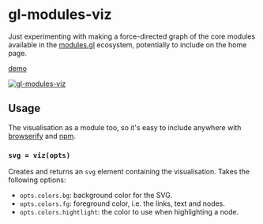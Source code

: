 # gl-modules-viz

Just experimenting with making a force-directed graph of the core modules
available in the [modules.gl](http://modules.gl) ecosystem, potentially to
include on the home page.

[demo](http://hughsk.io/gl-modules-viz)

[![gl-modules-viz](http://i.imgur.com/10vvjj5.png)](http://hughsk.io/gl-modules-viz)

## Usage

The visualisation as a module too, so it's easy to include anywhere with
[browserify](http://browserify) and [npm](http://npmjs.org/).

### `svg = viz(opts)`

Creates and returns an `svg` element containing the visualisation. Takes
the following options:

* `opts.colors.bg`: background color for the SVG.
* `opts.colors.fg`: foreground color, i.e. the links, text and nodes.
* `opts.colors.hightlight`: the color to use when highlighting a node.
